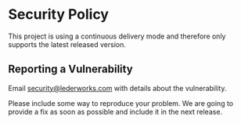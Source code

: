 <!--
Copyright (c) LederWorks
SPDX-FileCopyrightText: The terraform-provider-iactools Authors
SPDX-License-Identifier: MPL-2.0
 -->

# Security Policy

This project is using a continuous delivery mode and therefore only supports the latest released version.

## Reporting a Vulnerability

Email security@lederworks.com with details about the vulnerability.

Please include some way to reproduce your problem. We are going to provide a fix as soon as possible and include it in the next release.
